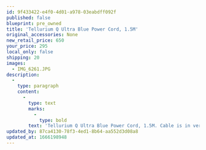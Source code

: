 ```yaml
---
id: 9f433422-e4f0-4d01-a978-03eabdff092f
published: false
blueprint: pre_owned
title: 'Tellurium Q Ultra Blue Power Cord, 1.5M'
original_accessories: None
new_retail_price: 650
your_price: 295
local_only: false
shipping: 20
images:
  - IMG_6261.JPG
description:
  -
    type: paragraph
    content:
      -
        type: text
        marks:
          -
            type: bold
        text: 'Tellurium Q Ultra Blue Power Cord, 1.5M. Cable is in very good physical and functional condition and sold as new for $650.00'
updated_by: 87ca4130-78f3-4ed1-8b64-aa552d3d08a8
updated_at: 1666198948
---
```

